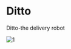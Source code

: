 # Ditto
Ditto-the delivery robot

![1](https://user-images.githubusercontent.com/60263608/193443207-ad83f952-3ed0-423f-a124-01a2075aa3f0.jpeg)
